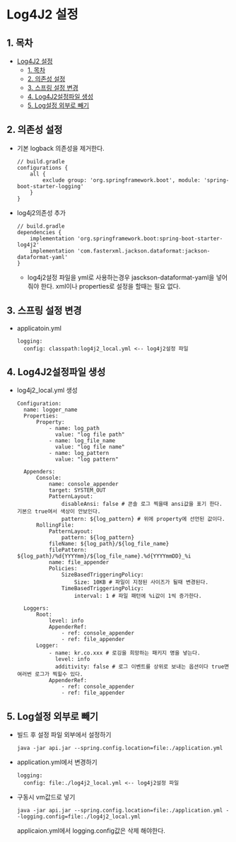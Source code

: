 # Log4J2 설정

## 1. 목차

- [Log4J2 설정](#log4j2-설정)
  - [1. 목차](#1-목차)
  - [2. 의존성 설정](#2-의존성-설정)
  - [3. 스프링 설정 변경](#3-스프링-설정-변경)
  - [4. Log4J2설정파일 생성](#4-log4j2설정파일-생성)
  - [5. Log설정 외부로 빼기](#5-log설정-외부로-빼기)

## 2. 의존성 설정

- 기본 logback 의존성을 제거한다.
  ```
  // build.gradle
  configurations {
      all {
          exclude group: 'org.springframework.boot', module: 'spring-boot-starter-logging'
      }
  }
  ```
- log4j2의존성 추가
  ```
  // build.gradle
  dependencies {
      implementation 'org.springframework.boot:spring-boot-starter-log4j2'
      implementation 'com.fasterxml.jackson.dataformat:jackson-dataformat-yaml'
  }
  ```
  - log4j2설정 파일을 yml로 사용하는경우 jasckson-dataformat-yaml을 넣어줘야 한다. xml이나 properties로 설정을 할때는 필요 없다.

## 3. 스프링 설정 변경

- applicatoin.yml
  ```YML
  logging:
    config: classpath:log4j2_local.yml <-- log4j2설정 파일
  ```

## 4. Log4J2설정파일 생성

- log4j2_local.yml 생성

  ```YML
  Configuration:
    name: logger_name
    Properties:
        Property:
            - name: log_path
              value: "log file path"
            - name: log_file_name
              value: "log file name"
            - name: log_pattern
              value: "log pattern"

    Appenders:
        Console:
            name: console_appender
            target: SYSTEM_OUT
            PatternLayout:
                disableAnsi: false # 콘솔 로그 찍을때 ansi값을 표기 한다. 기본으 true여서 색상이 안보인다.
                pattern: ${log_pattern} # 위에 property에 선언된 값이다.
        RollingFile:
            PatternLayout:
                pattern: ${log_pattern}
            fileName: ${log_path}/${log_file_name}
            filePattern: ${log_path}/%d{YYYYmm}/${log_file_name}.%d{YYYYmmDD}_%i
            name: file_appender
            Policies:
                SizeBasedTriggeringPolicy:
                    Size: 10KB # 파일이 지정된 사이즈가 될때 변경된다.
                TimeBasedTriggeringPolicy:
                    interval: 1 # 파일 패턴에 %i값이 1씩 증가한다.

    Loggers:
        Root:
            level: info
            AppenderRef:
                - ref: console_appender
                - ref: file_appender
        Logger:
            - name: kr.co.xxx # 로깅을 희망하는 패키지 명을 넣는다.
              level: info
              additivity: false # 로그 이벤트를 상위로 보내는 옵션이다 true면 여러번 로그가 찍힐수 있다.
            AppenderRef:
                - ref: console_appender
                - ref: file_appender
  ```

## 5. Log설정 외부로 빼기

- 빌드 후 설정 파일 외부에서 설정하기
  ```
  java -jar api.jar --spring.config.location=file:./application.yml
  ```
- application.yml에서 변경하기
  ```YML
  logging:
    config: file:./log4j2_local.yml <-- log4j2설정 파일
  ```
- 구동시 vm값드로 넣기
  ```CMD
  java -jar api.jar --spring.config.location=file:./application.yml --logging.config=file:./log4j2_local.yml
  ```
  applicaion.yml에서 logging.config값은 삭제 해야한다.
